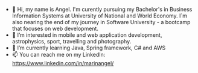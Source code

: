 - 👋 Hi, my name is Angel. I'm curently pursuing my Bachelor's in Business Information Systems at University of National and World Economy. 
I`m also nearing the end of my journey in Software University - a bootcamp that focuses on web development.
- 👀 I’m interested in mobile and web application development, astrophysics, sport, travelling and photography.
- 🌱 I’m currently learning Java, Spring framework, C# and AWS
- 📫 You can reach me on my LinkedIn: https://www.linkedin.com/in/marinangel/

